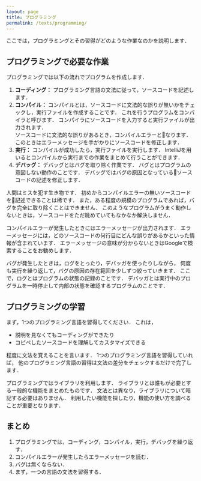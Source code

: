 ```yaml
---
layout: page
title: プログラミング
permalink: /texts/programming/
---
```

ここでは，プログラミングとその習得がどのような作業なのかを説明します．

## プログラミングで必要な作業
プログラミングでは以下の流れでプログラムを作成します．

1. **コーディング：**
プログラミング言語の文法に従って，ソースコードを記述します．
1. **コンパイル：**
コンパイルとは，ソースコードに文法的な誤りが無いかをチェックし，実行ファイルを作成することです．
これを行うプログラムをコンパイラと呼びます．
コンパイラにソースコードを入力すると実行ファイルが出力されます．  
ソースコードに文法的な誤りがあるとき，コンパイルエラーとなります．
このときはエラーメッセージを手がかりにソースコードを修正します．
1. **実行：**
コンパイルが成功したら，実行ファイルを実行します．
IntelliJを用いるとコンパイルから実行までの作業をまとめて行うことができます．
1. **デバッグ：**
デバッグとはバグを取り除く作業です．
バグとはプログラムの意図しない動作のことです．
デバッグではバグの原因となっているソースコードの記述を修正します．

人間はミスを犯す生き物です．
初めからコンパイルエラーの無いソースコードを記述できることは稀です．
また，ある程度の規模のプログラムであれば，バグを完全に取り除くことはできません．
このようなプログラムがうまく動作しないときは，ソースコードをただ眺めていてもなかなか解決しません．

コンパイルエラーが発生したときにはエラーメッセージが出力されます．
エラーメッセージには，どのソースコードの何行目にどんな誤りがあるかといった情報が含まれています．
エラーメッセージの意味が分からないときはGoogleで検索することをお勧めします．

バグが発生したときは，ログをとったり，デバッガを使ったりしながら，
何度も実行を繰り返して，バグの原因の存在範囲を少しずつ絞っていきます．
ここで，ログとはプログラムの状態の記録のことです．
デバッガとは実行中のプログラムを一時停止して内部の状態を確認するプログラムのことです．

## プログラミングの学習
まず，1つのプログラミング言語を習得してください．
これは，

* 説明を見なくてもコーディングができたり
* コピペしたソースコードを理解してカスタマイズできる

程度に文法を覚えることを言います．
1つのプログラミング言語を習得していれば，
他のプログラミング言語の習得は文法の差分をチェックするだけで完了します．

プログラミングではライブラリを利用します．
ライブラリとは誰もが必要とする一般的な機能をまとめたものです．
文法とは異なり，ライブラリについて暗記する必要はありません．
利用したい機能を探したり，機能の使い方を調べることが重要となります．

## まとめ

1. プログラミングでは，コーディング，コンパイル，実行，デバッグを繰り返す．
1. コンパイルエラーが発生したらエラーメッセージを読む．
1. バグは無くならない．
1. まず，一つの言語の文法を習得する．
